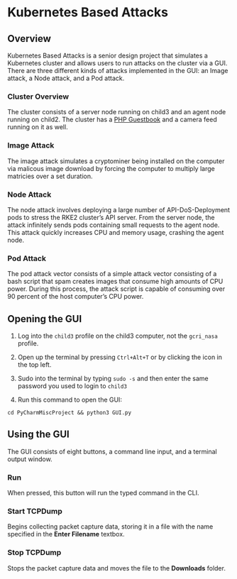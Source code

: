 # Kubernetes Based Attacks
## Overview
Kubernetes Based Attacks is a senior design project that simulates a Kubernetes cluster and allows users to run attacks on the cluster via a GUI. There are three different kinds of attacks implemented in the GUI: an Image attack, a Node attack, and a Pod attack. 
### Cluster Overview
The cluster consists of a server node running on child3 and an agent node running on child2. The cluster has a [PHP Guestbook](https://kubernetes.io/docs/tutorials/stateless-application/guestbook/) and a camera feed running on it as well.
### Image Attack
The image attack simulates a cryptominer being installed on the computer via malicous image download by forcing the computer to multiply large matricies over a set duration.
### Node Attack
The node attack involves deploying a large number of API-DoS-Deployment pods to stress the RKE2 cluster’s API server. From the server node, the attack infinitely sends pods containing small requests to the agent node. This attack quickly increases CPU and memory usage, crashing the agent node.
### Pod Attack
The pod attack vector consists of a simple attack vector consisting of a bash script that spam creates images that consume high amounts of CPU power. During this process, the attack script is capable of consuming over 90 percent of the host computer’s CPU power.
## Opening the GUI
1. Log into the `child3` profile on the child3 computer, not the `gcri_nasa` profile.

2. Open up the terminal by pressing `Ctrl+Alt+T` or by clicking the icon in the top left.

3. Sudo into the terminal by typing `sudo -s` and then enter the same password you used to login to `child3`

4. Run this command to open the GUI:
```
cd PyCharmMiscProject && python3 GUI.py
```
## Using the GUI
The GUI consists of eight buttons, a command line input, and a terminal output window.
### Run
When pressed, this button will run the typed command in the CLI.
### Start TCPDump
Begins collecting packet capture data, storing it in a file with the name specified in the **Enter Filename** textbox. 
### Stop TCPDump
Stops the packet capture data and moves the file to the **Downloads** folder.
